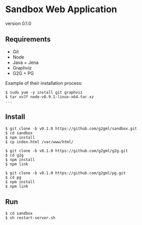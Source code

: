 # Sandbox Web Application

version 0.1.0

## Requirements

* Git
* Node
* Java + Jena
* Graphviz
* G2G + PG

Example of their installation process:

    $ sudo yum -y install git graphviz
    $ tar xvJf node-v8.9.1-linux-x64.tar.xz
    ...

## Install

    $ git clone -b v0.1.0 https://github.com/g2gml/sandbox.git
    $ cd sandbox
    $ npm install
    $ cp index.html /var/www/html/

    $ git clone -b v0.1.0 https://github.com/g2gml/g2g.git
    $ cd g2g
    $ npm install
    $ npm link

    $ git clone -b v0.1.0 https://github.com/g2gml/pg.git
    $ cd pg
    $ npm install
    $ npm link

## Run

    $ cd sandbox
    $ sh restart-server.sh
